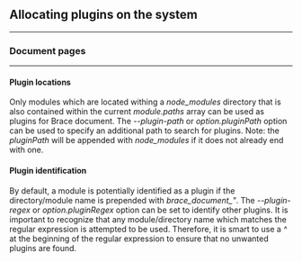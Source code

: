 ## Allocating plugins on the system

---
### Document pages

---

#### Plugin locations
Only modules which are located withing a *node_modules* directory that is also contained within the current *module.paths* array can be used as plugins for Brace document. The *--plugin-path* or *option.pluginPath* option can be used to specify an additional path to search for plugins.
Note: the *pluginPath* will be appended with *node_modules* if it does not already end with one.

#### Plugin identification
By default, a module is potentially identified as a plugin if the directory/module name is prepended with *brace_document_"*. 
The *--plugin-regex* or *option.pluginRegex* option can be set to identify other plugins. It is important to recognize that any module/directory name which matches the regular expression is attempted to be used. Therefore, it is smart to use a *^* at the beginning of the regular expression to ensure that no unwanted plugins are found.







